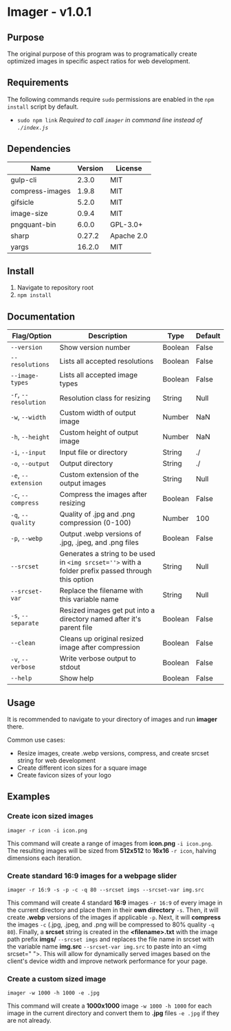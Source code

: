# Imager - v1.0.1

## Purpose
The original purpose of this program was to programatically create optimized images in specific aspect ratios for web development.

## Requirements
The following commands require ```sudo``` permissions are enabled in the ```npm install``` script by default.

  * ```sudo npm link``` *Required to call ```imager``` in command line instead of ```./index.js```*

## Dependencies
| Name | Version | License |
| --- | --- | --- |
| gulp-cli | 2.3.0 | MIT |
| compress-images | 1.9.8 | MIT |
| gifsicle | 5.2.0 | MIT |
| image-size | 0.9.4 | MIT |
| pngquant-bin | 6.0.0 | GPL-3.0+ |
| sharp | 0.27.2 | Apache 2.0 |
| yargs | 16.2.0 | MIT |

## Install
  1. Navigate to repository root
  2. ```npm install```

## Documentation
  | Flag/Option | Description | Type | Default |
  | --- | --- | --- | --- |
  | ```--version```| Show version number | Boolean | False |
  | ```--resolutions``` | Lists all accepted resolutions | Boolean | False |
  | ```--image-types``` | Lists all accepted image types | Boolean | False |
  | ```-r```, ```--resolution``` | Resolution class for resizing | String | Null |
  | ```-w```, ```--width``` | Custom width of output image | Number | NaN |
  | ```-h```, ```--height``` | Custom height of output image | Number | NaN |
  | ```-i```, ```--input``` | Input file or directory | String | ./ |
  | ```-o```, ```--output``` | Output directory | String | ./ |
  | ```-e```, ```--extension``` | Custom extension of the output images | String | Null |
  | ```-c```, ```--compress``` | Compress the images after resizing | Boolean | False |
  | ```-q```, ```--quality``` | Quality of .jpg and .png compression (0-100) | Number | 100 |
  | ```-p```, ```--webp``` | Output .webp versions of .jpg, .jpeg, and .png files | Boolean | False |
  | ```--srcset``` | Generates a string to be used in ```<img srcset=''>``` with a folder prefix passed through this option | String | Null |
  | ```--srcset-var``` | Replace the filename with this variable name | String | Null |
  | ```-s```, ```--separate``` | Resized images get put into a directory named after it's parent file | Boolean | False |
  | ```--clean``` | Cleans up original resized image after compression | Boolean | False |
  | ```-v```, ```--verbose``` | Write verbose output to stdout | Boolean | False |
  | ```--help``` | Show help | Boolean | False |

## Usage
It is recommended to navigate to your directory of images and run **imager** there.

Common use cases:
  * Resize images, create .webp versions, compress, and create srcset string for web development
  * Create different icon sizes for a square image
  * Create favicon sizes of your logo

## Examples
### Create icon sized images
```imager -r icon -i icon.png```

This command will create a range of images from **icon.png** ```-i icon.png```. The resulting images will be sized from **512x512** to **16x16** ```-r icon```, halving dimensions each iteration.

### Create standard 16:9 images for a webpage slider
```imager -r 16:9 -s -p -c -q 80 --srcset imgs --srcset-var img.src```

This command will create 4 standard **16:9** images ```-r 16:9``` of every image in the current directory and place them in their **own directory** ```-s```. Then, it will create **.webp** versions of the images if applicable ```-p```. Next, it will **compress** the images ```-c``` (.jpg, .jpeg, and .png will be compressed to 80% quality ```-q 80```). Finally, a **srcset** string is created in the **\<filename\>.txt** with the image path prefix **imgs/** ```--srcset imgs``` and replaces the file name in srcset with the variable name **img.src** ```--srcset-var img.src``` to paste into an \<img srcset=" "\>. This will allow for dynamically served images based on the client's device width and improve network performance for your page.

### Create a custom sized image
```imager -w 1000 -h 1000 -e .jpg```

This command will create a **1000x1000** image ```-w 1000 -h 1000``` for each image in the current directory and convert them to **.jpg** files ```-e .jpg``` if they are not already.